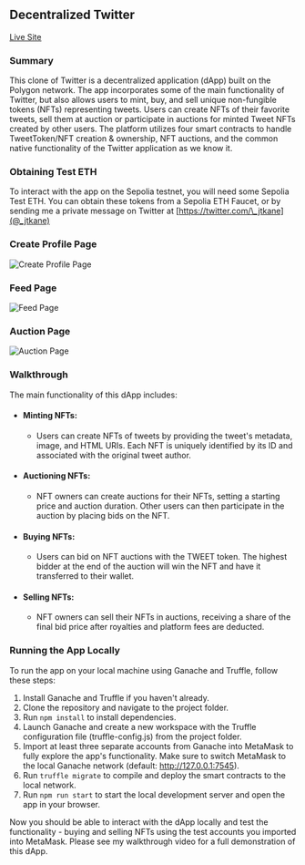## Decentralized Twitter

[Live Site](https://twitter-ethereum.herokuapp.com/)

### Summary

This clone of Twitter is a decentralized application (dApp) built on the Polygon network. The app incorporates some of the main functionality of Twitter, but also allows users to mint, buy, and sell unique non-fungible tokens (NFTs) representing tweets. Users can create NFTs of their favorite tweets, sell them at auction or participate in auctions for minted Tweet NFTs created by other users. The platform utilizes four smart contracts to handle TweetToken/NFT creation & ownership, NFT auctions, and the common native functionality of the Twitter application as we know it.

### Obtaining Test ETH

To interact with the app on the Sepolia testnet, you will need some Sepolia Test ETH. You can obtain these tokens from a Sepolia ETH Faucet, or by sending me a private message on Twitter at [https://twitter.com/\_jtkane](@_jtkane)

### Create Profile Page

![Create Profile Page](https://dl.dropboxusercontent.com/s/5eup2ckwoq2jik3/CreateProfile.png)

### Feed Page

![Feed Page](https://dl.dropboxusercontent.com/s/fpemcm8rszfw3fc/Feed.png)

### Auction Page

![Auction Page](https://dl.dropboxusercontent.com/s/3ybxjoovxgyzvnh/Auction.png)

### Walkthrough

The main functionality of this dApp includes:

- #### Minting NFTs:

  - Users can create NFTs of tweets by providing the tweet's metadata, image, and HTML URIs. Each NFT is uniquely identified by its ID and associated with the original tweet author.

- #### Auctioning NFTs:

  - NFT owners can create auctions for their NFTs, setting a starting price and auction duration. Other users can then participate in the auction by placing bids on the NFT.

- #### Buying NFTs:

  - Users can bid on NFT auctions with the TWEET token. The highest bidder at the end of the auction will win the NFT and have it transferred to their wallet.

- #### Selling NFTs:

  - NFT owners can sell their NFTs in auctions, receiving a share of the final bid price after royalties and platform fees are deducted.

### Running the App Locally

To run the app on your local machine using Ganache and Truffle, follow these steps:

1. Install Ganache and Truffle if you haven't already.
2. Clone the repository and navigate to the project folder.
3. Run `npm install` to install dependencies.
4. Launch Ganache and create a new workspace with the Truffle configuration file (truffle-config.js) from the project folder.
5. Import at least three separate accounts from Ganache into MetaMask to fully explore the app's functionality. Make sure to switch MetaMask to the local Ganache network (default: http://127.0.0.1:7545).
6. Run `truffle migrate` to compile and deploy the smart contracts to the local network.
7. Run `npm run start` to start the local development server and open the app in your browser.

Now you should be able to interact with the dApp locally and test the functionality - buying and selling NFTs using the test accounts you imported into MetaMask. Please see my walkthrough video for a full demonstration of this dApp.
